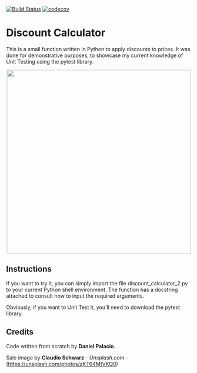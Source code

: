 [![Build Status](https://travis-ci.com/palaciodaniel/discount-calculator.svg?branch=master)](https://travis-ci.com/palaciodaniel/discount-calculator)
[![codecov](https://codecov.io/gh/palaciodaniel/discount-calculator/branch/master/graph/badge.svg)](https://codecov.io/gh/palaciodaniel/discount-calculator)

# Discount Calculator
This is a small function written in Python to apply discounts to prices. It was done for demonstrative purposes, to showcase my current knowledge of Unit Testing using the pytest library.

<p align="center"> 
<img src="https://images.unsplash.com/photo-1531303435785-3853ba035cda?ixlib=rb-1.2.1&ixid=eyJhcHBfaWQiOjEyMDd9&auto=format&fit=crop&w=500&q=60" width="500">
</p>

## Instructions
If you want to try it, you can simply import the file discount_calculator_2.py to your current Python shell environment. The function has a docstring attached to consult how to input the required arguments.

Obviously, if you want to Unit Test it, you'll need to download the pytest library.

## Credits
Code written from scratch by **Daniel Palacio**.

Sale image by **Claudio Schwarz** - *Unsplash.com* - (https://unsplash.com/photos/zKT64MtVKQ0)
